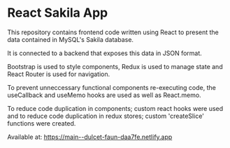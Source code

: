 # React Sakila App

This repository contains frontend code written using React to present the data contained in MySQL's Sakila database.

It is connected to a backend that exposes this data in JSON format.

Bootstrap is used to style components, Redux is used to manage state and React Router is used for navigation.

To prevent unneccessary functional components re-executing code, the useCallback and useMemo hooks are used as well as React.memo.

To reduce code duplication in components; custom react hooks were used and to reduce code duplication in redux stores; custom 'createSlice' functions were created.

Available at: https://main--dulcet-faun-daa7fe.netlify.app
